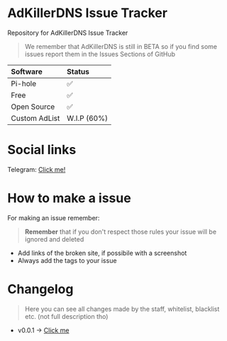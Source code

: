 # AdKillerDNS Issue Tracker
Repository for AdKillerDNS Issue Tracker

> We remember that AdKillerDNS is still in BETA so if you find some issues report them in the Issues Sections of GitHub

| Software | Status |
|:--|:--|
| Pi-hole | ✅ |
| Free | ✅ |
| Open Source | ✅ |
| Custom AdList | W.I.P (60%) |

# Social links

Telegram: [Click me!](https://t.me/joinchat/TVgXy6UNjuD3OgDh)

# How to make a issue

For making an issue remember:
> **Remember** that if you don't respect those rules your issue will be ignored and deleted 

* Add links of the broken site, if possibile with a screenshot
* Always add the tags to your issue


# Changelog

> Here you can see all changes made by the staff, whitelist, blacklist etc. (not full description tho)

 - v0.0.1 -> [Click me](https://github.com/xAlcahest/AdKillerDNS/blob/main/Clv001.md)